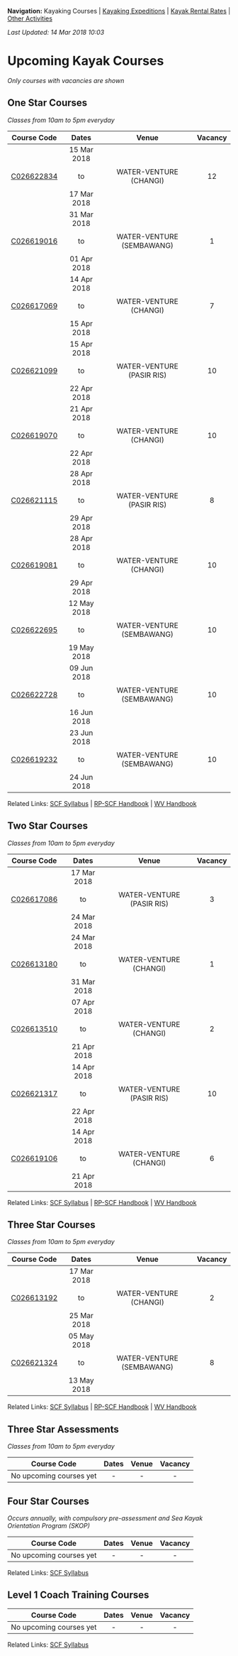 **Navigation:** Kayaking Courses &#124; [Kayaking Expeditions](expedition) &#124; [Kayak Rental Rates](rental) &#124; [Other Activities](activity)

_Last Updated: 14 Mar 2018 10:03_
# Upcoming Kayak Courses
_Only courses with vacancies are shown_

## One Star Courses
_Classes from 10am to 5pm everyday_

Course Code | Dates | Venue | Vacancy 
:---: | :---: | :---: | :---: 
[C026622834](https://www.onepa.sg/class/details/c026622834)|15 Mar 2018<br/><br/>to<br/><br/>17 Mar 2018|WATER-VENTURE (CHANGI)|12
[C026619016](https://www.onepa.sg/class/details/c026619016)|31 Mar 2018<br/><br/>to<br/><br/>01 Apr 2018|WATER-VENTURE (SEMBAWANG)|1
[C026617069](https://www.onepa.sg/class/details/c026617069)|14 Apr 2018<br/><br/>to<br/><br/>15 Apr 2018|WATER-VENTURE (CHANGI)|7
[C026621099](https://www.onepa.sg/class/details/c026621099)|15 Apr 2018<br/><br/>to<br/><br/>22 Apr 2018|WATER-VENTURE (PASIR RIS)|10
[C026619070](https://www.onepa.sg/class/details/c026619070)|21 Apr 2018<br/><br/>to<br/><br/>22 Apr 2018|WATER-VENTURE (CHANGI)|10
[C026621115](https://www.onepa.sg/class/details/c026621115)|28 Apr 2018<br/><br/>to<br/><br/>29 Apr 2018|WATER-VENTURE (PASIR RIS)|8
[C026619081](https://www.onepa.sg/class/details/c026619081)|28 Apr 2018<br/><br/>to<br/><br/>29 Apr 2018|WATER-VENTURE (CHANGI)|10
[C026622695](https://www.onepa.sg/class/details/c026622695)|12 May 2018<br/><br/>to<br/><br/>19 May 2018|WATER-VENTURE (SEMBAWANG)|10
[C026622728](https://www.onepa.sg/class/details/c026622728)|09 Jun 2018<br/><br/>to<br/><br/>16 Jun 2018|WATER-VENTURE (SEMBAWANG)|10
[C026619232](https://www.onepa.sg/class/details/c026619232)|23 Jun 2018<br/><br/>to<br/><br/>24 Jun 2018|WATER-VENTURE (SEMBAWANG)|10

Related Links:
[SCF Syllabus](http://scf.org.sg/menu-parent-courses/menu-parent-recreation-kayaking/menu-parent-personal-stars-award/1-star-award/) &#124; [RP-SCF Handbook](http://scf.org.sg/RC6/hidden_content_scf/uploads/2014/11/RP-SCF-1-Star-Handbook.pdf) &#124; [WV Handbook](https://github.com/davidloke/Paddle-SG/raw/master/handbook/wv-1star-handbook.pdf)

## Two Star Courses
_Classes from 10am to 5pm everyday_

Course Code | Dates | Venue | Vacancy 
:---: | :---: | :---: | :---: 
[C026617086](https://www.onepa.sg/class/details/c026617086)|17 Mar 2018<br/><br/>to<br/><br/>24 Mar 2018|WATER-VENTURE (PASIR RIS)|3
[C026613180](https://www.onepa.sg/class/details/c026613180)|24 Mar 2018<br/><br/>to<br/><br/>31 Mar 2018|WATER-VENTURE (CHANGI)|1
[C026613510](https://www.onepa.sg/class/details/c026613510)|07 Apr 2018<br/><br/>to<br/><br/>21 Apr 2018|WATER-VENTURE (CHANGI)|2
[C026621317](https://www.onepa.sg/class/details/c026621317)|14 Apr 2018<br/><br/>to<br/><br/>22 Apr 2018|WATER-VENTURE (PASIR RIS)|10
[C026619106](https://www.onepa.sg/class/details/c026619106)|14 Apr 2018<br/><br/>to<br/><br/>21 Apr 2018|WATER-VENTURE (CHANGI)|6

Related Links:
[SCF Syllabus](http://scf.org.sg/menu-parent-courses/menu-parent-recreation-kayaking/menu-parent-personal-stars-award/2-star-award/) &#124; [RP-SCF Handbook](http://scf.org.sg/RC6/hidden_content_scf/uploads/2014/11/RP-SCF-2-Star-Handbook.pdf) &#124; [WV Handbook](https://github.com/davidloke/Paddle-SG/raw/master/handbook/wv-2star-handbook.pdf)

## Three Star Courses
_Classes from 10am to 5pm everyday_

Course Code | Dates | Venue | Vacancy 
:---: | :---: | :---: | :---: 
[C026613192](https://www.onepa.sg/class/details/c026613192)|17 Mar 2018<br/><br/>to<br/><br/>25 Mar 2018|WATER-VENTURE (CHANGI)|2
[C026621324](https://www.onepa.sg/class/details/c026621324)|05 May 2018<br/><br/>to<br/><br/>13 May 2018|WATER-VENTURE (SEMBAWANG)|8

Related Links:
[SCF Syllabus](http://scf.org.sg/menu-parent-courses/menu-parent-recreation-kayaking/menu-parent-personal-stars-award/3-star-award/) &#124; [RP-SCF Handbook](http://scf.org.sg/RC6/hidden_content_scf/uploads/2014/11/RP-SCF-3-Star-Handbook.pdf) &#124; [WV Handbook](https://github.com/davidloke/Paddle-SG/raw/master/handbook/wv-3star-handbook.pdf)

## Three Star Assessments
_Classes from 10am to 5pm everyday_

Course Code | Dates | Venue | Vacancy 
:---: | :---: | :---: | :---: 
No upcoming courses yet|-|-|-


## Four Star Courses
_Occurs annually, with compulsory pre-assessment and Sea Kayak Orientation Program (SKOP)_

Course Code | Dates | Venue | Vacancy 
:---: | :---: | :---: | :---: 
No upcoming courses yet|-|-|-

Related Links:
[SCF Syllabus](http://scf.org.sg/menu-parent-courses/menu-parent-recreation-kayaking/menu-parent-personal-stars-award/4-star-award-riversea/)

## Level 1 Coach Training Courses

Course Code | Dates | Venue | Vacancy 
:---: | :---: | :---: | :---: 
No upcoming courses yet|-|-|-

Related Links:
[SCF Syllabus](http://scf.org.sg/menu-parent-courses/menu-parent-coaching-course/menu-parent-recreational/coaching-level-1-r/)

